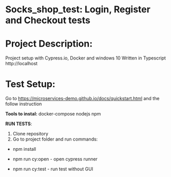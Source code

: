 # Socks_shop_test: Login, Register and Checkout tests


# Project Description:
Project setup with Cypress.io, Docker and windows 10
Written in Typescript
http://localhost

# Test Setup:
Go to  https://microservices-demo.github.io/docs/quickstart.html and the follow instruction

**Tools to instal:**
docker-compose
nodejs
npm

**RUN TESTS**:

1. Clone repository
2. Go to project folder and run commands:

  - npm install
  
  - npm run cy:open - open cypress runner
  
  - npm run cy:test - run test without GUI




